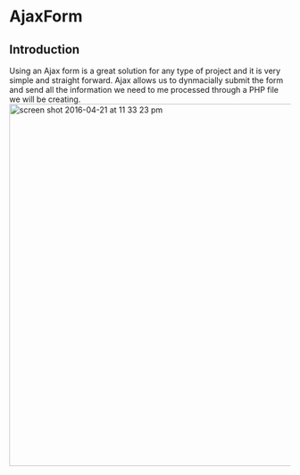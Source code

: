 # AjaxForm
## Introduction 

Using an Ajax form is a great solution for any type of project and it is very simple and straight forward. Ajax allows us to dynmacially submit the form and send all the information we need to me processed through a PHP file we will be creating.
<img width="649" alt="screen shot 2016-04-21 at 11 33 23 pm" src="https://cloud.githubusercontent.com/assets/10456029/14732953/4ac8318c-081c-11e6-9eb8-dbe2e7303a9b.png">
